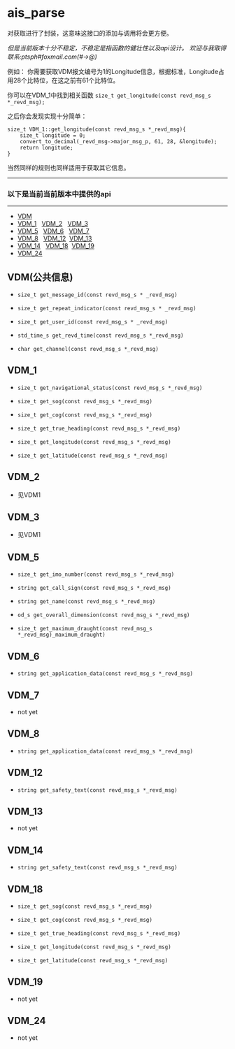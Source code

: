 # ais_parse

对获取进行了封装，这意味这接口的添加与调用将会更方便。

*但是当前版本十分不稳定，不稳定是指函数的健壮性以及api设计。*
*欢迎与我取得联系:ptsph#foxmail.com(#->@)*

例如：
你需要获取VDM报文编号为1的Longitude信息，根据标准，Longitude占用28个比特位，在这之前有61个比特位。

你可以在VDM_1中找到相关函数 `size_t get_longitude(const revd_msg_s *_revd_msg);`

之后你会发现实现十分简单：

	size_t VDM_1::get_longitude(const revd_msg_s *_revd_msg){
		size_t longitude = 0;
		convert_to_decimal(_revd_msg->major_msg_p, 61, 28, &longitude);
		return longitude;
	}

当然同样的规则也同样适用于获取其它信息。

----------

### 以下是当前当前版本中提供的api

----------

* [VDM](#0) 
* [VDM_1](#1) &nbsp; [VDM_2](#2) &nbsp; [VDM_3](#3)
* [VDM_5](#5) &nbsp; [VDM_6](#6) &nbsp; [VDM_7](#7)
* [VDM_8](#8) &nbsp; [VDM_12](#12) &nbsp;[VDM_13](#13)
* [VDM_14](#14) &nbsp; [VDM_18](#18) &nbsp;[VDM_19](#19)
* [VDM_24](#24)


## VDM(公共信息)<span id="0">&nbsp;</span>

- `size_t get_message_id(const revd_msg_s * _revd_msg)`

- `size_t get_repeat_indicator(const revd_msg_s * _revd_msg)`

- `size_t get_user_id(const revd_msg_s * _revd_msg)`

- `std_time_s get_revd_time(const revd_msg_s *_revd_msg)`

- `char get_channel(const revd_msg_s *_revd_msg)`

## VDM_1<span id="1">&nbsp;</span>

- `size_t get_navigational_status(const revd_msg_s *_revd_msg)`

- `size_t get_sog(const revd_msg_s *_revd_msg)`

- `size_t get_cog(const revd_msg_s *_revd_msg)`

- `size_t get_true_heading(const revd_msg_s *_revd_msg)`

- `size_t get_longitude(const revd_msg_s *_revd_msg)`

- `size_t get_latitude(const revd_msg_s *_revd_msg)`


## VDM_2<span id="2">&nbsp;</span>

- 见VDM1

## VDM_3<span id="3">&nbsp;</span>

- 见VDM1

## VDM_5<span id="5">&nbsp;</span>

- `size_t get_imo_number(const revd_msg_s *_revd_msg)`

- `string get_call_sign(const revd_msg_s *_revd_msg)`

- `string get_name(const revd_msg_s *_revd_msg)`

- `od_s get_overall_dimension(const revd_msg_s *_revd_msg)`

- `size_t get_maximum_draught(const revd_msg_s *_revd_msg)_maximum_draught)`


## VDM_6<span id="6">&nbsp;</span>

- `string get_application_data(const revd_msg_s *_revd_msg)`

## VDM_7<span id="7">&nbsp;</span>

- not yet

## VDM_8<span id="8">&nbsp;</span>

- `string get_application_data(const revd_msg_s *_revd_msg)`

## VDM_12<span id="12">&nbsp;</span>

- `string get_safety_text(const revd_msg_s *_revd_msg)`

## VDM_13<span id="13">&nbsp;</span>

- not yet

## VDM_14<span id="14">&nbsp;</span>

- `string get_safety_text(const revd_msg_s *_revd_msg)`

## VDM_18<span id="18">&nbsp;</span> 

- `size_t get_sog(const revd_msg_s *_revd_msg)`

- `size_t get_cog(const revd_msg_s *_revd_msg)`

- `size_t get_true_heading(const revd_msg_s *_revd_msg)`

- `size_t get_longitude(const revd_msg_s *_revd_msg)`

- `size_t get_latitude(const revd_msg_s *_revd_msg)`

## VDM_19<span id="19">&nbsp;</span>

- not yet

## VDM_24<span id="24">&nbsp;</span>

- not yet
